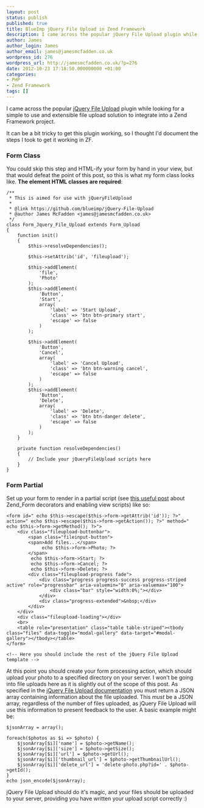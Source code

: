 ```yaml
---
layout: post
status: publish
published: true
title: BlueImp jQuery File Upload in Zend Framework
description: I came across the popular jQuery File Upload plugin while looking for a simple to use and extensible file upload solution to integrate into a Zend Framework project.
author: James
author_login: James
author_email: james@jamesmcfadden.co.uk
wordpress_id: 276
wordpress_url: http://jamesmcfadden.co.uk/?p=276
date: 2012-10-23 17:18:50.000000000 +01:00
categories:
- PHP
- Zend Framework
tags: []
---
```

I came across the popular [jQuery File Upload](https://github.com/blueimp/jQuery-File-Upload) plugin while looking for a simple to use and extensible file upload solution to integrate into a Zend Framework project.

It can be a bit tricky to get this plugin working, so I thought I'd document the steps I took to get it working in ZF.

### Form Class

You could skip this step and HTML-ify your form by hand in your view, but that would defeat the point of this post, so this is what my form class looks like. **The element HTML classes are required**:

    /**
     * This is aimed for use with jQueryFileUpload
     * 
     * @link https://github.com/blueimp/jQuery-File-Upload
     * @author James McFadden <james@jamesmcfadden.co.uk>
     */
    class Form_Jquery_File_Upload extends Form_Upload
    {
        function init()
        {
            $this->resolveDependencies();
            
            $this->setAttrib('id', 'fileupload');
            
            $this->addElement(
                'file',
                'Photo'
            );
            $this->addElement(
                'Button',
                'Start',
                array(
                    'label' => 'Start Upload',
                    'class' => 'btn btn-primary start',
                    'escape' => false
                )
            );
            
            $this->addElement(
                'Button',
                'Cancel',
                array(
                    'label' => 'Cancel Upload',
                    'class' => 'btn btn-warning cancel',
                    'escape' => false
                )
            );
            $this->addElement(
                'Button',
                'Delete',
                array(
                    'label' => 'Delete',
                    'class' => 'btn btn-danger delete',
                    'escape' => false
                )
            );
        }
        
        private function resolveDependencies()
        {
            // Include your jQueryFileUpload scripts here
        }
    }

### Form Partial

Set up your form to render in a partial script (see [this useful post](http://devzone.zend.com/1240/decorators-with-zend_form) about Zend_Form decorators and enabling view scripts) like so:

    <form id=" echo $this->escape($this->form->getAttrib('id')); ?>" action=" echo $this->escape($this->form->getAction()); ?>" method=" echo $this->form->getMethod(); ?>">
        <div class="fileupload-buttonbar">
            <span class="fileinput-button">
            <span>Add files...</span>
                 echo $this->form->Photo; ?>
            </span>
             echo $this->form->Start; ?>
             echo $this->form->Cancel; ?>
             echo $this->form->Delete; ?>
            <div class="fileupload-progress fade">
                <div class="progress progress-success progress-striped active" role="progressbar" aria-valuemin="0" aria-valuemax="100">
                    <div class="bar" style="width:0%;"></div>
                </div>
                <div class="progress-extended">&nbsp;</div>
            </div>
        </div>
        <div class="fileupload-loading"></div>
        <br>
        <table role="presentation" class="table table-striped"><tbody class="files" data-toggle="modal-gallery" data-target="#modal-gallery"></tbody></table>
    </form>

    <!-- Here you should include the rest of the jQuery File Upload template -->

At this point you should create your form processing action, which should upload your photo to a specified directory on your server. I won't be going into file uploads here as it is slightly out of the scope of this post. As specified in the [jQuery File Upload documentation](https://github.com/blueimp/jQuery-File-Upload/wiki/Setup) you must return a JSON array containing information about the file uploaded. This _must_ be a JSON array, regardless of the number of files uploaded, as jQuery File Upload will use this information to present feedback to the user. A basic example might be:

    $jsonArray = array();
    
    foreach($photos as $i => $photo) {
        $jsonArray[$i]['name'] = $photo->getName();
        $jsonArray[$i]['size'] = $photo->getSize();
        $jsonArray[$i]['url'] = $photo->getUrl();
        $jsonArray[$i]['thumbnail_url'] = $photo->getThumbnailUrl();
        $jsonArray[$i]['delete_url'] = 'delete-photo.php?id=' . $photo->getId();
    }
    echo json_encode($jsonArray);

jQuery File Upload should do it's magic, and your files should be uploaded to your server, providing you have written your upload script correctly :)
